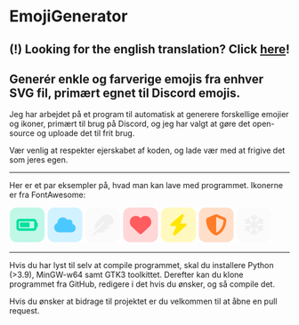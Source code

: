 # EmojiGenerator
## (!) Looking for the english translation? Click [here](https://github.com/barealek/emojigenerator/tree/english)!

Generér enkle og farverige emojis fra enhver SVG fil, primært egnet til Discord emojis.
---
Jeg har arbejdet på et program til automatisk at generere forskellige emojier og ikoner, primært til brug på Discord, og jeg har valgt at gøre det open-source og uploade det til frit brug.

Vær venlig at respekter ejerskabet af koden, og lade vær med at frigive det som jeres egen.

---

Her er et par eksempler på, hvad man kan lave med programmet. Ikonerne er fra FontAwesome:
<p>
    <img src="https://github.com/barealek/EmojiGenerator/blob/main/eksempler/battery.png?raw=true" height="64" width="64">
    <img src="https://github.com/barealek/EmojiGenerator/blob/main/eksempler/cloud.png?raw=true" height="64" width="64">
    <img src="https://github.com/barealek/EmojiGenerator/blob/main/eksempler/feather.png?raw=true" height="64" width="64">
    <img src="https://github.com/barealek/EmojiGenerator/blob/main/eksempler/heart.png?raw=true" height="64" width="64">
    <img src="https://github.com/barealek/EmojiGenerator/blob/main/eksempler/lightning.png?raw=true" height="64" width="64">
    <img src="https://github.com/barealek/EmojiGenerator/blob/main/eksempler/shield.png?raw=true" height="64" width="64">
    <img src="https://github.com/barealek/EmojiGenerator/blob/main/eksempler/snowflake.png?raw=true" height="64" width="64">
</p>

---

Hvis du har lyst til selv at compile programmet, skal du installere Python (>3.9), MinGW-w64 samt GTK3 toolkittet.
Derefter kan du klone programmet fra GitHub, redigere i det hvis du ønsker, og så compile det.

Hvis du ønsker at bidrage til projektet er du velkommen til at åbne en pull request.
